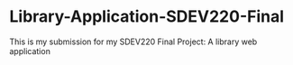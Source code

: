 # Library-Application-SDEV220-Final
This is my submission for my SDEV220 Final Project: A library web application
